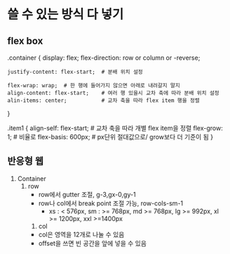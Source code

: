 # 쓸 수 있는 방식 다 넣기

## flex box
.container {
    display: flex; 
    flex-direction: row or column or -reverse;
    
    justify-content: flex-start;  # 분배 위치 설정
    
    flex-wrap: wrap;  # 한 행에 들어가지 않으면 아래로 내려갈지 말지
    align-content: flex-start;    # 여러 행 있을시 교차 축에 따라 분배 위치 설정
    alin-items: center;           # 교차 축을 따라 flex item 행을 정렬
} 

.item1 {
  align-self: flex-start;         # 교차 축을 따라 개별 flex item을 정렬
  flex-grow: 1;                   # 비율로
  flex-basis: 600px;              # px단위 절대값으로/ grow보다 더 기준이 됨
}

## 반응형 웹
1. Container
   1. row
      - row에서 gutter 조절, g-3,gx-0,gy-1
      - row나 col에서 break point 조절 가능, row-cols-sm-1
        - xs : < 576px, sm : >= 768px, md >= 768px, lg >= 992px, xl >= 1200px, xxl >=1400px 
      1. col
        - col은 영역을 12개로 나눌 수 있음
        - offset을 쓰면 빈 공간을 앞에 넣을 수 있음
  